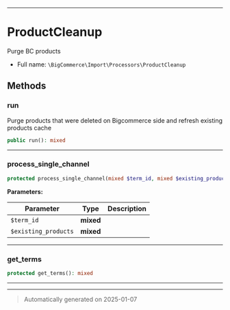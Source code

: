 ***

# ProductCleanup

Purge BC products



* Full name: `\BigCommerce\Import\Processors\ProductCleanup`




## Methods


### run

Purge products that were deleted on Bigcommerce side and refresh existing products cache

```php
public run(): mixed
```












***

### process_single_channel



```php
protected process_single_channel(mixed $term_id, mixed $existing_products): mixed
```








**Parameters:**

| Parameter | Type | Description |
|-----------|------|-------------|
| `$term_id` | **mixed** |  |
| `$existing_products` | **mixed** |  |





***

### get_terms



```php
protected get_terms(): mixed
```












***


***
> Automatically generated on 2025-01-07
